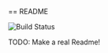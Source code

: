 == README

![Build Status](https://codeship.com/projects/9c3f2540-dcb5-0133-7a9d-767c373684f4/status?branch=master)

TODO: Make a real Readme!

